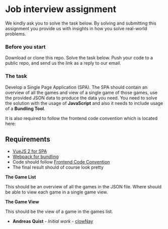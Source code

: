 # Job interview assignment

We kindly ask you to solve the task below. By solving and submitting this assignment you provide us with insights in how you solve real-world problems.

### Before you start

Download or clone this repo. Solve the task below. Push your code to a public repo, and send us the link as a reply to our email.

### The task

Develop a Single Page Application (SPA). The SPA should contain an overview of all the games and view of a single game of those games, use the provided JSON data to produce the data you need. You need to solve the solution with the usage of **JavaScript** and also it needs to include usage of a **Bundling Tool**.

It is also required to follow the frontend code convention which is located here:


## Requirements
* [VueJS 2 for SPA](https://vuejs.org/)
* [Webpack for bundling](https://webpack.js.org/)
* Code should follow [Frontend Code Convention](frontend_code_convention.md)
* The final result should of course look pretty

**The Game List**

This should be an overview of all the games in the JSON file. Where should be able to view each game in a single game view.

**The Game View**

This should be the view of a game in the games list.

* **Andreas Quist** - *Initial work* - [clowNay](https://github.com/clowNay)

